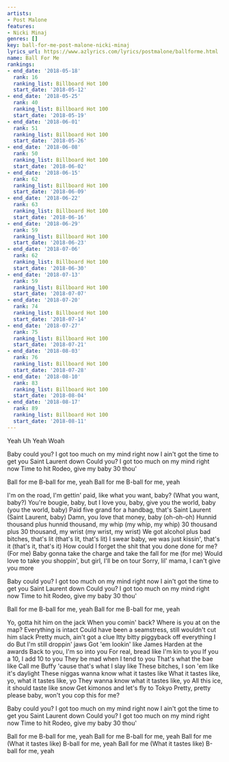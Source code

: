 ```yaml
---
artists:
- Post Malone
features:
- Nicki Minaj
genres: []
key: ball-for-me-post-malone-nicki-minaj
lyrics_url: https://www.azlyrics.com/lyrics/postmalone/ballforme.html
name: Ball For Me
rankings:
- end_date: '2018-05-18'
  rank: 16
  ranking_list: Billboard Hot 100
  start_date: '2018-05-12'
- end_date: '2018-05-25'
  rank: 40
  ranking_list: Billboard Hot 100
  start_date: '2018-05-19'
- end_date: '2018-06-01'
  rank: 51
  ranking_list: Billboard Hot 100
  start_date: '2018-05-26'
- end_date: '2018-06-08'
  rank: 50
  ranking_list: Billboard Hot 100
  start_date: '2018-06-02'
- end_date: '2018-06-15'
  rank: 62
  ranking_list: Billboard Hot 100
  start_date: '2018-06-09'
- end_date: '2018-06-22'
  rank: 63
  ranking_list: Billboard Hot 100
  start_date: '2018-06-16'
- end_date: '2018-06-29'
  rank: 59
  ranking_list: Billboard Hot 100
  start_date: '2018-06-23'
- end_date: '2018-07-06'
  rank: 62
  ranking_list: Billboard Hot 100
  start_date: '2018-06-30'
- end_date: '2018-07-13'
  rank: 59
  ranking_list: Billboard Hot 100
  start_date: '2018-07-07'
- end_date: '2018-07-20'
  rank: 74
  ranking_list: Billboard Hot 100
  start_date: '2018-07-14'
- end_date: '2018-07-27'
  rank: 75
  ranking_list: Billboard Hot 100
  start_date: '2018-07-21'
- end_date: '2018-08-03'
  rank: 76
  ranking_list: Billboard Hot 100
  start_date: '2018-07-28'
- end_date: '2018-08-10'
  rank: 83
  ranking_list: Billboard Hot 100
  start_date: '2018-08-04'
- end_date: '2018-08-17'
  rank: 89
  ranking_list: Billboard Hot 100
  start_date: '2018-08-11'
---
```



Yeah
Uh
Yeah
Woah

Baby could you? I got too much on my mind right now
I ain't got the time to get you Saint Laurent down
Could you? I got too much on my mind right now
Time to hit Rodeo, give my baby 30 thou'

Ball for me
B-ball for me, yeah
Ball for me
B-ball for me, yeah

I'm on the road, I'm gettin' paid, like what you want, baby? (What you want, baby?)
You're bougie, baby, but I love you, baby, give you the world, baby (you the world, baby)
Paid five grand for a handbag, that's Saint Laurent (Saint Laurent, baby)
Damn, you love that money, baby (oh-oh-oh)
Hunnid thousand plus hunnid thousand, my whip (my whip, my whip)
30 thousand plus 30 thousand, my wrist (my wrist, my wrist)
We got alcohol plus bad bitches, that's lit (that's lit, that's lit)
I swear baby, we was just kissin', that's it (that's it, that's it)
How could I forget the shit that you done done for me? (For me)
Baby gonna take the charge and take the fall for me (for me)
Would love to take you shoppin', but girl, I'll be on tour
Sorry, lil' mama, I can't give you more

Baby could you? I got too much on my mind right now
I ain't got the time to get you Saint Laurent down
Could you? I got too much on my mind right now
Time to hit Rodeo, give my baby 30 thou'

Ball for me
B-ball for me, yeah
Ball for me
B-ball for me, yeah


Yo, gotta hit him on the jack
When you comin' back? Where is you at on the map?
Everything is intact
Could have been a seamstress, still wouldn't cut him slack
Pretty much, ain't got a clue
Itty bitty piggyback off everything I do
But I'm still droppin' jaws
Got 'em lookin' like James Harden at the awards
Back to you, I'm so into you
For real, bread like I'm kin to you
If you a 10, I add 10 to you
They be mad when I tend to you
That's what the bae like
Call me Buffy 'cause that's what I slay like
These bitches, I son 'em like it's daylight
These niggas wanna know what it tastes like
What it tastes like, yo, what it tastes like, yo
They wanna know what it tastes like, yo
All this ice, it should taste like snow
Get kimonos and let's fly to Tokyo
Pretty, pretty please baby, won't you cop this for me?


Baby could you? I got too much on my mind right now
I ain't got the time to get you Saint Laurent down
Could you? I got too much on my mind right now
Time to hit Rodeo, give my baby 30 thou'


Ball for me
B-ball for me, yeah
Ball for me
B-ball for me, yeah
Ball for me
(What it tastes like)
B-ball for me, yeah
Ball for me
(What it tastes like)
B-ball for me, yeah



